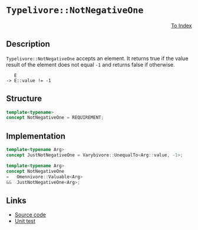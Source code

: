<!-- Copyright 2024 Feng Mofan
SPDX-License-Identifier: Apache-2.0 -->

# `Typelivore::NotNegativeOne`

<p style='text-align: right;'><a href="../../concepts.md#typelivore-not-negative-one">To Index</a></p>

## Description

`Typelivore::NotNegativeOne` accepts an element.
It returns true if the value result of the element does not equal `-1` and returns false if otherwise.

<pre><code>   E
-> E::value != -1</code></pre>

## Structure

```C++
template<typename>
concept NotNegativeOne = REQUIREMENT;
```

## Implementation

```C++
template<typename Arg>
concept JustNotNegativeOne = Varybivore::UnequalTo<Arg::value, -1>;

template<typename Arg>
concept NotNegativeOne
=   Omennivore::Valuable<Arg>
&&  JustNotNegativeOne<Arg>;
```

## Links

- [Source code](../../../../conceptrodon/typelivore/concepts/not_negative_one.hpp)
- [Unit test](../../../../tests/unit/concepts/typelivore/not_negative_one.test.hpp)
